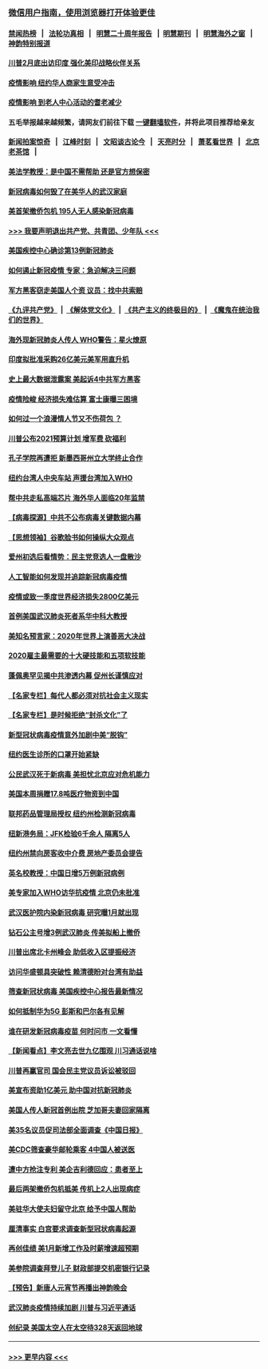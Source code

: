 ### [微信用户指南，使用浏览器打开体验更佳](https://github.com/gfw-breaker/banned-news1/blob/master/indexes/wechat-guide.md?t=0)
#### [禁闻热榜](热点新闻.md?t=0)  &nbsp;&nbsp;|&nbsp;&nbsp; [法轮功真相](https://github.com/gfw-breaker/truth/blob/master/README.md?t=0) &nbsp;&nbsp;|&nbsp;&nbsp; [明慧二十周年报告](https://github.com/gfw-breaker/mh-reports/blob/master/README.md?t=0) &nbsp;&nbsp;|&nbsp;&nbsp;[明慧期刊](https://github.com/gfw-breaker/mh-qikan) &nbsp;&nbsp;|&nbsp;&nbsp; [明慧海外之窗](https://github.com/gfw-breaker/mh-news/blob/master/README.md?t=0) &nbsp;&nbsp;|&nbsp;&nbsp; [神韵特别报道](https://github.com/gfw-breaker/mh-news/blob/master/shenyun.md?t=0)
#### [川普2月底出访印度 强化美印战略伙伴关系](../pages/nsc412/n11860557.md?t=02111756) 
#### [疫情影响  纽约华人商家生意受冲击](../pages/nsc412/n11860284.md?t=02111756) 
#### [疫情影响  到老人中心活动的耆老减少](../pages/nsc412/n11860199.md?t=02111756) 
#### 五毛举报越来越频繁，请网友们前往下载 [一键翻墙软件](https://github.com/gfw-breaker/ssr-accounts)，并将此项目推荐给亲友
#### [新闻拍案惊奇](https://github.com/gfw-breaker/banned-news1/blob/master/pages/link4.md) &nbsp;&nbsp;|&nbsp;&nbsp; [江峰时刻](https://github.com/gfw-breaker/banned-news1/blob/master/pages/link4.md) &nbsp;&nbsp;|&nbsp;&nbsp; [文昭谈古论今](https://github.com/gfw-breaker/banned-news1/blob/master/pages/link4.md) &nbsp;&nbsp;|&nbsp;&nbsp; [天亮时分](https://github.com/gfw-breaker/banned-news1/blob/master/pages/link4.md) &nbsp;&nbsp;|&nbsp;&nbsp; [萧茗看世界](https://github.com/gfw-breaker/banned-news1/blob/master/pages/link4.md) &nbsp;&nbsp;|&nbsp;&nbsp; [北京老茶馆](https://github.com/gfw-breaker/banned-news1/blob/master/pages/link4.md) &nbsp;&nbsp;|&nbsp;&nbsp; 
#### [美法学教授：是中国不需帮助 还是官方想保密](../pages/nsc412/n11859492.md?t=02111756) 
#### [新冠病毒如何毁了在美华人的武汉家庭](../pages/nsc412/n11859524.md?t=02111756) 
#### [美首架撤侨包机 195人无人感染新冠病毒](../pages/nsc412/n11859908.md?t=02111756) 
#### [>>> 我要声明退出共产党、共青团、少年队 <<<](https://github.com/begood0513/goodnews/blob/master/quit/letter.md) 
#### [美国疾控中心确诊第13例新冠肺炎](../pages/nsc412/n11859966.md?t=02111756) 
#### [如何遏止新冠疫情 专家：急迫解决三问题](../pages/nsc412/n11859685.md?t=02111756) 
#### [军方黑客窃走美国人个资 议员：找中共索赔](../pages/nsc412/n11859371.md?t=02111756) 
#### [《九评共产党》](https://github.com/begood0513/9ping.md/blob/master/README.md) &nbsp;|&nbsp; [《解体党文化》](../../../../jtdwh.md/blob/master/README.md)  &nbsp;|&nbsp; [《共产主义的终极目的》](../../../../gczydzjmd.md/blob/master/README.md) &nbsp;|&nbsp; [《魔鬼在统治我们的世界》](../../../../mgztzwmdsj.md/blob/master/README.md) 
#### [海外现新冠肺炎人传人 WHO警告：星火燎原](../pages/nsc412/n11859252.md?t=02111756) 
#### [印度拟批准采购26亿美元美军用直升机](../pages/nsc412/n11859143.md?t=02111756) 
#### [史上最大数据泄露案 美起诉4中共军方黑客](../pages/nsc412/n11859115.md?t=02111756) 
#### [疫情险峻 经济损失难估算 富士康曝三困境](../pages/nsc412/n11859120.md?t=02111756) 
#### [如何过一个浪漫情人节又不伤荷包 ？](../pages/nsc412/n11858969.md?t=02111756) 
#### [川普公布2021预算计划 增军费 砍福利](../pages/nsc412/n11859012.md?t=02111756) 
#### [孔子学院再遭拒 新墨西哥州立大学终止合作](../pages/nsc412/n11858661.md?t=02111756) 
#### [纽约台湾人中央车站  声援台湾加入WHO](../pages/nsc412/n11857757.md?t=02111756) 
#### [帮中共走私高端芯片 海外华人面临20年监禁](../pages/nsc412/n11855016.md?t=02111756) 
#### [【病毒探源】中共不公布病毒关键数据内幕](../pages/nsc412/n11856584.md?t=02111756) 
#### [【思想领袖】谷歌脸书如何操纵大众观点](../pages/nsc412/n11680874.md?t=02111756) 
#### [爱州初选后看情势：民主党竞选人一盘散沙](../pages/nsc412/n11856557.md?t=02111756) 
#### [人工智能如何发现并追踪新冠病毒疫情](../pages/nsc412/n11856398.md?t=02111756) 
#### [疫情或致一季度世界经济损失2800亿美元](../pages/nsc412/n11855639.md?t=02111756) 
#### [首例美国武汉肺炎死者系华中科大教授](../pages/nsc412/n11855500.md?t=02111756) 
#### [美知名预言家：2020年世界上演善恶大决战](../pages/nsc412/n11855418.md?t=02111756) 
#### [2020雇主最需要的十大硬技能和五项软技能](../pages/nsc412/n11850953.md?t=02111756) 
#### [蓬佩奥罕见揭中共渗透内幕 促州长谨慎应对](../pages/nsc412/n11854685.md?t=02111756) 
#### [【名家专栏】每代人都必须对抗社会主义现实](../pages/nsc412/n11831412.md?t=02111756) 
#### [【名家专栏】是时候拒绝“封杀文化”了](../pages/nsc412/n11814093.md?t=02111756) 
#### [新型冠状病毒疫情意外加剧中美“脱钩”](../pages/nsc412/n11854475.md?t=02111756) 
#### [纽约医生诊所的口罩开始紧缺](../pages/nsc412/n11853364.md?t=02111756) 
#### [公民武汉死于新病毒 美担忧北京应对危机能力](../pages/nsc412/n11854331.md?t=02111756) 
#### [美国本周捐赠17.8吨医疗物资到中国](../pages/nsc412/n11854269.md?t=02111756) 
#### [联邦药品管理局授权  纽约州检测新冠病毒](../pages/nsc412/n11853371.md?t=02111756) 
#### [纽新港务局：JFK检验6千余人  隔离5人](../pages/nsc412/n11853366.md?t=02111756) 
#### [纽约州禁向房客收中介费  房地产委员会提告](../pages/nsc412/n11853360.md?t=02111756) 
#### [英名校教授：中国日增5万例新冠病例](../pages/nsc412/n11854174.md?t=02111756) 
#### [美专家加入WHO访华抗疫情 北京仍未批准](../pages/nsc412/n11854043.md?t=02111756) 
#### [武汉医护院内染新冠病毒 研究曝1月就出现](../pages/nsc412/n11852928.md?t=02111756) 
#### [钻石公主号增3例武汉肺炎 传美拟船上撤侨](../pages/nsc412/n11853240.md?t=02111756) 
#### [川普出席北卡州峰会 助低收入区提振经济](../pages/nsc412/n11853232.md?t=02111756) 
#### [访问华盛顿具突破性 赖清德盼对台湾有助益](../pages/nsc412/n11853129.md?t=02111756) 
#### [筛查新冠状病毒 美国疾控中心报告最新情况](../pages/nsc412/n11853070.md?t=02111756) 
#### [如何抵制华为5G 彭斯和巴尔各有见解](../pages/nsc412/n11852535.md?t=02111756) 
#### [谁在研发新冠病毒疫苗 何时问市 一文看懂](../pages/nsc412/n11852840.md?t=02111756) 
#### [【新闻看点】李文亮去世九亿围观 川习通话说啥](../pages/nsc412/n11852360.md?t=02111756) 
#### [川普再赢官司 国会民主党议员诉讼被驳回](../pages/nsc412/n11852287.md?t=02111756) 
#### [美宣布资助1亿美元 助中国对抗新冠肺炎](../pages/nsc412/n11852531.md?t=02111756) 
#### [美国人传人新冠首例出院 芝加哥夫妻回家隔离](../pages/nsc412/n11852452.md?t=02111756) 
#### [美35名议员促司法部全面调查《中国日报》](../pages/nsc412/n11852435.md?t=02111756) 
#### [美CDC筛查豪华邮轮乘客 4中国人被送医](../pages/nsc412/n11852085.md?t=02111756) 
#### [遭中方抢注专利 美企吉利德回应：患者至上](../pages/nsc412/n11852037.md?t=02111756) 
#### [最后两架撤侨包机抵美 传机上2人出现病症](../pages/nsc412/n11852173.md?t=02111756) 
#### [美驻华大使夫妇留守北京 给予中国人帮助](../pages/nsc412/n11852165.md?t=02111756) 
#### [厘清事实 白宫要求调查新型冠状病毒起源](../pages/nsc412/n11852106.md?t=02111756) 
#### [再创佳绩 美1月新增工作及时薪增速超预期](../pages/nsc412/n11852174.md?t=02111756) 
#### [美参院调查拜登儿子 财政部提交机密银行记录](../pages/nsc412/n11851808.md?t=02111756) 
#### [【预告】新唐人元宵节再播出神韵晚会](../pages/nsc412/n11843192.md?t=02111756) 
#### [武汉肺炎疫情持续加剧 川普与习近平通话](../pages/nsc412/n11851613.md?t=02111756) 
#### [创纪录 美国太空人在太空待328天返回地球](../pages/nsc412/n11851266.md?t=02111756) 

----
#### [ >>> 更早内容 <<< ](../indexes/nsc412-earlier.md)

